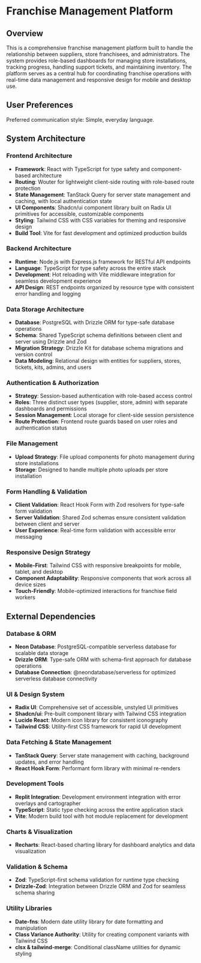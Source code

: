 # Franchise Management Platform

## Overview

This is a comprehensive franchise management platform built to handle the relationship between suppliers, store franchisees, and administrators. The system provides role-based dashboards for managing store installations, tracking progress, handling support tickets, and maintaining inventory. The platform serves as a central hub for coordinating franchise operations with real-time data management and responsive design for mobile and desktop use.

## User Preferences

Preferred communication style: Simple, everyday language.

## System Architecture

### Frontend Architecture
- **Framework**: React with TypeScript for type safety and component-based architecture
- **Routing**: Wouter for lightweight client-side routing with role-based route protection
- **State Management**: TanStack Query for server state management and caching, with local authentication state
- **UI Components**: Shadcn/ui component library built on Radix UI primitives for accessible, customizable components
- **Styling**: Tailwind CSS with CSS variables for theming and responsive design
- **Build Tool**: Vite for fast development and optimized production builds

### Backend Architecture
- **Runtime**: Node.js with Express.js framework for RESTful API endpoints
- **Language**: TypeScript for type safety across the entire stack
- **Development**: Hot reloading with Vite middleware integration for seamless development experience
- **API Design**: REST endpoints organized by resource type with consistent error handling and logging

### Data Storage Architecture
- **Database**: PostgreSQL with Drizzle ORM for type-safe database operations
- **Schema**: Shared TypeScript schema definitions between client and server using Drizzle and Zod
- **Migration Strategy**: Drizzle Kit for database schema migrations and version control
- **Data Modeling**: Relational design with entities for suppliers, stores, tickets, kits, admins, and users

### Authentication & Authorization
- **Strategy**: Session-based authentication with role-based access control
- **Roles**: Three distinct user types (supplier, store, admin) with separate dashboards and permissions
- **Session Management**: Local storage for client-side session persistence
- **Route Protection**: Frontend route guards based on user roles and authentication status

### File Management
- **Upload Strategy**: File upload components for photo management during store installations
- **Storage**: Designed to handle multiple photo uploads per store installation

### Form Handling & Validation
- **Client Validation**: React Hook Form with Zod resolvers for type-safe form validation
- **Server Validation**: Shared Zod schemas ensure consistent validation between client and server
- **User Experience**: Real-time form validation with accessible error messaging

### Responsive Design Strategy
- **Mobile-First**: Tailwind CSS with responsive breakpoints for mobile, tablet, and desktop
- **Component Adaptability**: Responsive components that work across all device sizes
- **Touch-Friendly**: Mobile-optimized interactions for franchise field workers

## External Dependencies

### Database & ORM
- **Neon Database**: PostgreSQL-compatible serverless database for scalable data storage
- **Drizzle ORM**: Type-safe ORM with schema-first approach for database operations
- **Database Connection**: @neondatabase/serverless for optimized serverless database connectivity

### UI & Design System
- **Radix UI**: Comprehensive set of accessible, unstyled UI primitives
- **Shadcn/ui**: Pre-built component library with Tailwind CSS integration
- **Lucide React**: Modern icon library for consistent iconography
- **Tailwind CSS**: Utility-first CSS framework for rapid UI development

### Data Fetching & State Management
- **TanStack Query**: Server state management with caching, background updates, and error handling
- **React Hook Form**: Performant form library with minimal re-renders

### Development Tools
- **Replit Integration**: Development environment integration with error overlays and cartographer
- **TypeScript**: Static type checking across the entire application stack
- **Vite**: Modern build tool with hot module replacement for development

### Charts & Visualization
- **Recharts**: React-based charting library for dashboard analytics and data visualization

### Validation & Schema
- **Zod**: TypeScript-first schema validation for runtime type checking
- **Drizzle-Zod**: Integration between Drizzle ORM and Zod for seamless schema sharing

### Utility Libraries
- **Date-fns**: Modern date utility library for date formatting and manipulation
- **Class Variance Authority**: Utility for creating component variants with Tailwind CSS
- **clsx & tailwind-merge**: Conditional className utilities for dynamic styling